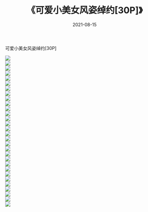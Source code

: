 ﻿---
layout: post
title:  《可爱小美女风姿绰约[30P]》
date:   2021-08-15
img: http://img.660000.xyz/Sharelink/性感/2021/可爱小美女风姿绰约[30P]/000.jpg
categories: [美女, 清纯, 唯美]
---

可爱小美女风姿绰约[30P]

  ![](http://img.660000.xyz/Sharelink/性感/2021/可爱小美女风姿绰约[30P]/001.jpg) <br> ![](http://img.660000.xyz/Sharelink/性感/2021/可爱小美女风姿绰约[30P]/002.jpg) <br> ![](http://img.660000.xyz/Sharelink/性感/2021/可爱小美女风姿绰约[30P]/003.jpg) <br> ![](http://img.660000.xyz/Sharelink/性感/2021/可爱小美女风姿绰约[30P]/004.jpg) <br> ![](http://img.660000.xyz/Sharelink/性感/2021/可爱小美女风姿绰约[30P]/005.jpg) <br> ![](http://img.660000.xyz/Sharelink/性感/2021/可爱小美女风姿绰约[30P]/006.jpg) <br> ![](http://img.660000.xyz/Sharelink/性感/2021/可爱小美女风姿绰约[30P]/007.jpg) <br> ![](http://img.660000.xyz/Sharelink/性感/2021/可爱小美女风姿绰约[30P]/008.jpg) <br> ![](http://img.660000.xyz/Sharelink/性感/2021/可爱小美女风姿绰约[30P]/009.jpg) <br> ![](http://img.660000.xyz/Sharelink/性感/2021/可爱小美女风姿绰约[30P]/010.jpg) <br> ![](http://img.660000.xyz/Sharelink/性感/2021/可爱小美女风姿绰约[30P]/011.jpg) <br> ![](http://img.660000.xyz/Sharelink/性感/2021/可爱小美女风姿绰约[30P]/012.jpg) <br> ![](http://img.660000.xyz/Sharelink/性感/2021/可爱小美女风姿绰约[30P]/013.jpg) <br> ![](http://img.660000.xyz/Sharelink/性感/2021/可爱小美女风姿绰约[30P]/014.jpg) <br> ![](http://img.660000.xyz/Sharelink/性感/2021/可爱小美女风姿绰约[30P]/015.jpg) <br> ![](http://img.660000.xyz/Sharelink/性感/2021/可爱小美女风姿绰约[30P]/016.jpg) <br> ![](http://img.660000.xyz/Sharelink/性感/2021/可爱小美女风姿绰约[30P]/017.jpg) <br> ![](http://img.660000.xyz/Sharelink/性感/2021/可爱小美女风姿绰约[30P]/018.jpg) <br> ![](http://img.660000.xyz/Sharelink/性感/2021/可爱小美女风姿绰约[30P]/019.jpg) <br> ![](http://img.660000.xyz/Sharelink/性感/2021/可爱小美女风姿绰约[30P]/020.jpg) <br> ![](http://img.660000.xyz/Sharelink/性感/2021/可爱小美女风姿绰约[30P]/021.jpg) <br> ![](http://img.660000.xyz/Sharelink/性感/2021/可爱小美女风姿绰约[30P]/022.jpg) <br> ![](http://img.660000.xyz/Sharelink/性感/2021/可爱小美女风姿绰约[30P]/023.jpg) <br> ![](http://img.660000.xyz/Sharelink/性感/2021/可爱小美女风姿绰约[30P]/024.jpg) <br> ![](http://img.660000.xyz/Sharelink/性感/2021/可爱小美女风姿绰约[30P]/025.jpg) <br> ![](http://img.660000.xyz/Sharelink/性感/2021/可爱小美女风姿绰约[30P]/026.jpg) <br> ![](http://img.660000.xyz/Sharelink/性感/2021/可爱小美女风姿绰约[30P]/027.jpg) <br> ![](http://img.660000.xyz/Sharelink/性感/2021/可爱小美女风姿绰约[30P]/028.jpg) <br> ![](http://img.660000.xyz/Sharelink/性感/2021/可爱小美女风姿绰约[30P]/029.jpg) <br> ![](http://img.660000.xyz/Sharelink/性感/2021/可爱小美女风姿绰约[30P]/030.jpg) <br>